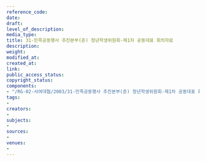 ```yaml
---
reference_code: 
date: 
draft: 
level_of_description: 
media_type: 
title: 31-민족공동행사 추진본부(준) 청년학생위원회-제1차 공동대표 회의자료
description: 
weight: 
modified_at: 
created_at: 
link: 
public_access_status: 
copyright_status: 
components:
- "/RG-02-서여대협/2003/31-민족공동행사 추진본부(준) 청년학생위원회-제1차 공동대표 회의자료.pdf"
tags:
- 
creators:
- 
subjects:
- 
sources:
- 
venues:
- 
---
```


